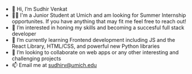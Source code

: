 - 👋 Hi, I’m Sudhir Venkat
- 🧑‍💻 I'm a Junior Student at Umich and am looking for Summer Internship opportunites. If you have anything that may fit me feel free to reach out!
- 👀 I’m interested in honing my skills and becoming a succesful full stack developer
- 🌱 I’m currently learning Frontend development including JS and the React Library, HTML/CSS, and powerful new Python libraries
- 💞️ I’m looking to collaborate on web apps or any other interesting and challenging projects
- 📫 Email me at sudhirv@umich.edu

<!---
sudhirv1/sudhirv1 is a ✨ special ✨ repository because its `README.md` (this file) appears on your GitHub profile.
You can click the Preview link to take a look at your changes.
--->
